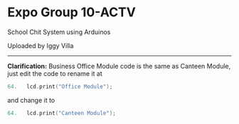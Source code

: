 # Expo Group 10-ACTV
School Chit System using Arduinos

Uploaded by Iggy Villa 

---

**Clarification:**
Business Office Module code is the same as Canteen Module, just edit the code to rename it at 
```c++
64.   lcd.print("Office Module");
```
and change it to
```c++
64.   lcd.print("Canteen Module");
```
